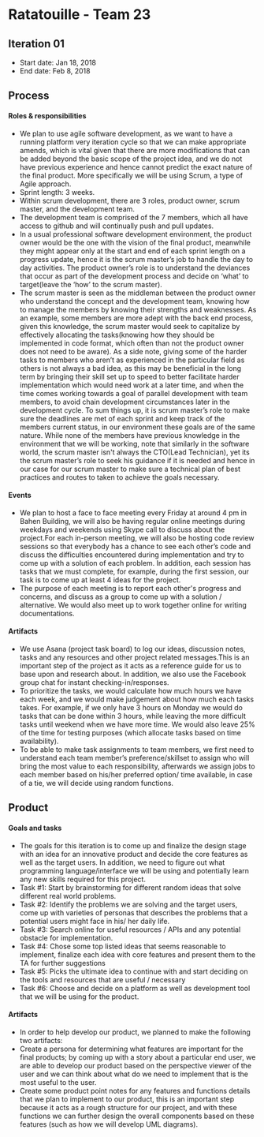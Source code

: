 # Ratatouille - Team 23

## Iteration 01

 * Start date: Jan 18, 2018
 * End date: Feb 8, 2018

## Process

#### Roles & responsibilities

* We plan to use agile software development, as we want to have a running platform very iteration cycle so that we can make appropriate amends, which is vital given that there are more modifications that can be added beyond the basic scope of the project idea, and we do not have previous experience and hence cannot predict the exact nature of the final product. More specifically we will be using Scrum, a type of Agile approach. 
* Sprint length: 3 weeks.
* Within scrum development, there are 3 roles, product owner, scrum master, and the development team.
* The development team is comprised of the 7 members, which all have access to github and will continually push and pull updates.
* In a usual professional software development environment, the product owner would be the one with the vision of the final product, meanwhile they might appear only at the start and end of each sprint length on a progress update, hence it is the scrum master’s job to handle the day to day activities. The product owner’s role is to understand the deviances that occur as part of the development process and decide on ‘what’ to target(leave the ‘how’ to the scrum master). 
* The scrum master is seen as the middleman between the product owner who understand the concept and the development team, knowing how to manage the members by knowing their strengths and weaknesses. As an example, some members are more adept with the back end process, given this knowledge, the scrum master would seek to capitalize by effectively allocating the tasks(knowing how they should be implemented in code format, which often than not the product owner does not need to be aware). As a side note, giving some of the harder tasks to members who aren’t as experienced in the particular field as others is not always a bad idea, as this may be beneficial in the long term by bringing their skill set up to speed to better facilitate harder implementation which would need work at a later time, and when the time comes working towards a goal of parallel development with team members, to avoid chain development circumstances later in the development cycle. To sum things up, it is scrum master’s role to make sure the deadlines are met of each sprint and keep track of the members current status, in our environment these goals are of the same nature. While none of the members have previous knowledge in the environment that we will be working, note that similarly in the software world, the scrum master isn't always the CTO(Lead Technician), yet its the scrum master’s role to seek his guidance if it is needed and hence in our case for our scrum master to make sure a technical plan of best practices and routes to taken to achieve the goals necessary.


#### Events

* We plan to host a face to face meeting every Friday at around 4 pm in Bahen Building, we will also be having regular online meetings during weekdays and weekends using Skype call to discuss about the project.For each in-person meeting, we will also be hosting code review sessions so that everybody has a chance to see each other’s code and discuss the difficulties encountered during implementation and try to come up with a solution of each problem. In addition, each session has tasks that we must complete, for example, during the first session, our task is to come up at least 4 ideas for the project.
* The purpose of each meeting is to report each other's progress and concerns, and discuss as a group to come up with a solution / alternative. We would also meet up to work together online for writing documentations.


#### Artifacts

* We use Asana (project task board) to log our ideas, discussion notes, tasks and any resources and other project related messages.This is an important step of the project as it acts as a reference guide for us to base upon and research about. In addition, we also use the Facebook group chat for instant checking-in/responses.
* To prioritize the tasks, we would calculate how much hours we have each week, and we would make judgement about how much each tasks takes. For example, if we only have 3 hours on Monday we would do tasks that can be done within 3 hours, while leaving the more difficult tasks until weekend when we have more time. We would also leave 25% of the time for testing purposes (which allocate tasks based on time availability). 
* To be able to make task assignments to team members, we first need to understand each team member’s preference/skillset to assign who will bring the most value to each responsibility, afterwards we assign jobs to each member based on his/her preferred option/ time available, in case of a tie, we will decide using random functions.


## Product

#### Goals and tasks
* The goals for this iteration is to come up and finalize the design stage with an idea for an innovative product and decide the core features as well as the target users. In addition, we need to figure out what programming language/interface we will be using and potentially learn any new skills required for this project.
* Task #1: Start by brainstorming for different random ideas that solve different real world problems. 
* Task #2: Identify the problems we are solving and the target users, come up with varieties of personas that describes the problems that a potential users might face in his/ her daily life. 
* Task #3: Search online for useful resources / APIs and any potential obstacle for implementation.
* Task #4: Chose some top listed ideas that seems reasonable to implement, finalize each idea with core features and present them to the TA for further suggestions
* Task #5: Picks the ultimate idea to continue with and start deciding on the tools and resources that are useful / necessary
* Task #6: Choose and decide on a platform as well as development tool that we will be using for the product.

#### Artifacts
* In order to help develop our product, we planned to make the following two artifacts:
* Create a persona for determining what features are important for the final products; by coming up with a story about a particular end user, we are able to develop our product based on the perspective viewer of the user and we can think about what do we need to implement that is the most useful to the user. 
* Create some product point notes for any features and functions details that we plan to implement to our product, this is an important step because it acts as a rough structure for our project, and with these functions we can further design the overall components based on these features (such as how we will develop UML diagrams).

